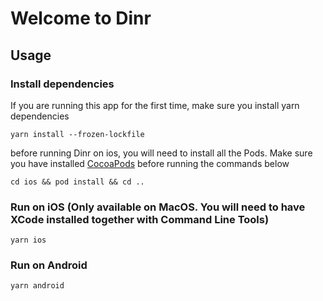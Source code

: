 # Welcome to Dinr

## Usage

### Install dependencies

If you are running this app for the first time, make sure you install yarn dependencies

```
yarn install --frozen-lockfile
```

before running Dinr on ios, you will need to install all the Pods. Make sure you have installed [CocoaPods](https://cocoapods.org/#install) before running the commands below

```
cd ios && pod install && cd ..
```

### Run on iOS (Only available on MacOS. You will need to have XCode installed together with Command Line Tools)

```
yarn ios
```

### Run on Android

```
yarn android
```
